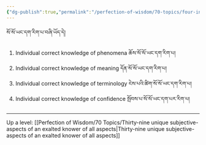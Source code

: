 ```yaml
---
{"dg-publish":true,"permalink":"/perfection-of-wisdom/70-topics/four-individual-correct-knowledges/"}
---
```


སོ་སོ་ཡང་དག་རིག་པ་བཞི་ཡོད་དེ། 
1. Individual correct knowledge of phenomena ཆོས་སོ་སོ་ཡང་དག་རིག་པ།
2. Individual correct knowledge of meaning དོན་སོ་སོ་ཡང་དག་རིག་པ།
3. Individual correct knowledge of terminology ངེས་པའི་ཚིག་སོ་སོ་ཡང་དག་རིག་པ།
4. Individual correct knowledge of confidence སྤོབས་པ་སོ་སོ་ཡང་དག་པར་རིག་པ།

---
Up a level: [[Perfection of Wisdom/70 Topics/Thirty-nine unique subjective-aspects of an exalted knower of all aspects\|Thirty-nine unique subjective-aspects of an exalted knower of all aspects]]